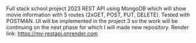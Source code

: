Full stack school project 2023
REST API using MongoDB which will show movie information with 5 routes (2xGET, POST, PUT, DELETE). Tested with POSTMAN.
UI will be implemented in the project 3 so the work will be continuing on the next phase for which I will made new repository.
Render link: https://mv-restapi.onrender.com
